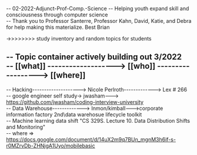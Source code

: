 -- 02-2022-Adjunct-Prof-Comp.-Science -- Helping youth expand skill and consciousness through computer science  
-- Thank you to Professor Santerre, Professor Kahn, David, Katie, and Debra for help making this materialize. Best Brian 

->>>>>>>> study inventory and random topics for students

-- Topic container actively building out 3/2022  
-- [[what]] -------------------> [[who]]   ------------------> [[where]]  
--
--  Hacking--------------------> Nicole Perlroth-------------> Lex # 266  
--  google engineer self study-> jwasham---> https://github.com/jwasham/coding-interview-university  
--  Data Warehouse-------------> Inmon/kimball--->corporate information factory 2nd\data warehosue lifecycle toolkit  
-- Machine learning data shift "CS 329S. Lecture 10. Data Distribution Shifts and Monitoring"  
--    where => https://docs.google.com/document/d/14uX2m9q7BUn_mgnM3h6if-s-r0MZrvDb-ZHNjgA1Uyo/mobilebasic  
